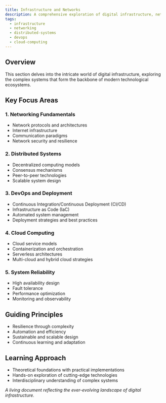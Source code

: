 ```yaml
---
title: Infrastructure and Networks
description: A comprehensive exploration of digital infrastructure, network technologies, and system design
tags:
  - infrastructure
  - networking
  - distributed-systems
  - devops
  - cloud-computing
---
```


## Overview

This section delves into the intricate world of digital infrastructure, exploring the complex systems that form the backbone of modern technological ecosystems.

## Key Focus Areas

### 1. Networking Fundamentals

- Network protocols and architectures
- Internet infrastructure
- Communication paradigms
- Network security and resilience

### 2. Distributed Systems

- Decentralized computing models
- Consensus mechanisms
- Peer-to-peer technologies
- Scalable system design

### 3. DevOps and Deployment

- Continuous Integration/Continuous Deployment (CI/CD)
- Infrastructure as Code (IaC)
- Automated system management
- Deployment strategies and best practices

### 4. Cloud Computing

- Cloud service models
- Containerization and orchestration
- Serverless architectures
- Multi-cloud and hybrid cloud strategies

### 5. System Reliability

- High availability design
- Fault tolerance
- Performance optimization
- Monitoring and observability

## Guiding Principles

- Resilience through complexity
- Automation and efficiency
- Sustainable and scalable design
- Continuous learning and adaptation

## Learning Approach

- Theoretical foundations with practical implementations
- Hands-on exploration of cutting-edge technologies
- Interdisciplinary understanding of complex systems

*A living document reflecting the ever-evolving landscape of digital infrastructure.*
